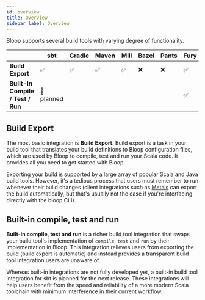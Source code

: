 ```yaml
---
id: overview
title: Overview
sidebar_label: Overview
---
```


Bloop supports several build tools with varying degree of functionality.

|                          | sbt        | Gradle   | Maven    | Mill       | Bazel | Pants | Fury |
| ------------------------ | ---------- | -------- | -------- | ---------- | ----- | ----- | ---- |
| **Build Export**         | ✅         | ✅        | ✅       | ✅         |  ❌    |   ❌  |    ✅   |
| **Built-in Compile / Test / Run** | 📅 planned  |          |          |            |       |       | ✅   |

## Build Export

The most basic integration is **Build Export**. Build export is a task in your build tool that
translates your build definitions to Bloop configuration files, which are used by Bloop to compile,
test and run your Scala code. It provides all you need to get started with Bloop.

Exporting your build is supported by a large array of popular Scala and Java build tools. However,
it's a tedious process that users must remember to run whenever their build changes (client
integrations such as [Metals](https://metals.rocks) can export the build automatically, but that's
usually not the case if you're interfacing directly with the bloop CLI).

## Built-in compile, test and run

**Built-in compile, test and run** is a richer build tool integration that swaps your build tool's
implementation of `compile`, `test` and `run` by their implementation in Bloop. This integration
relieves users from exporting the build (build export is automatic) and instead provides a
transparent build tool integration users are unaware of.

Whereas built-in integrations are not fully developed yet, a built-in build tool integration for sbt
is planned for the next release. These integrations will help users benefit from the speed and
reliability of a more modern Scala toolchain with minimum interference in their current workflow.
